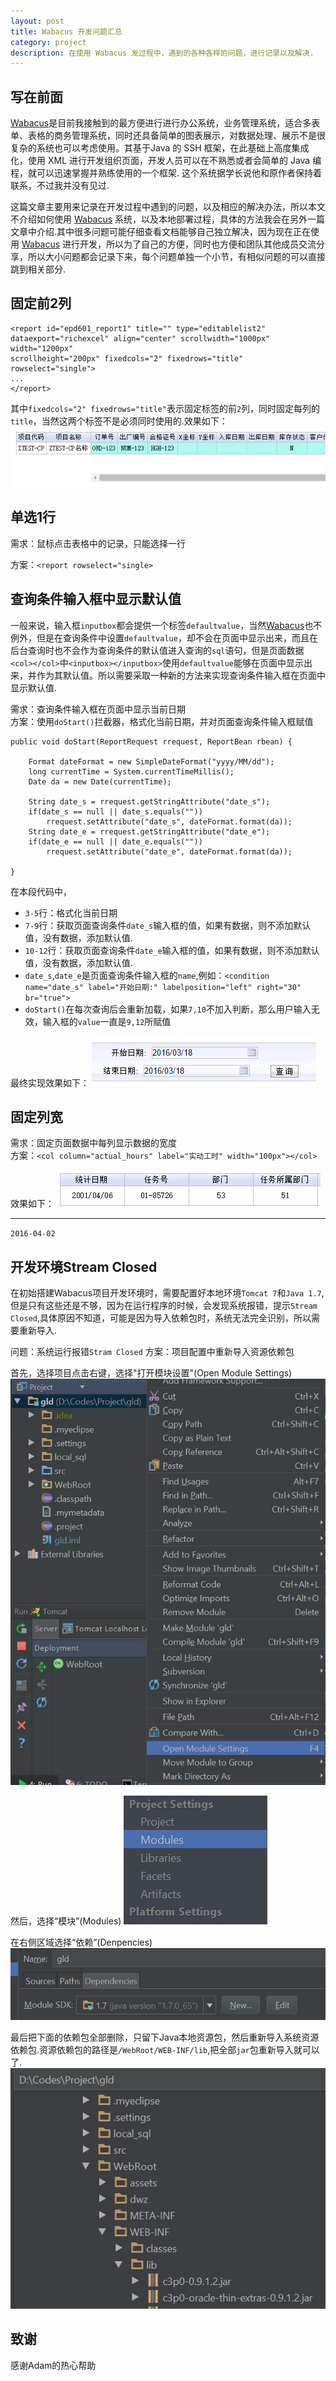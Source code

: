 ```yaml
---
layout: post
title: Wabacus 开发问题汇总
category: project
description: 在使用 Wabacus 发过程中，遇到的各种各样的问题，进行记录以及解决.
---
```


## 写在前面

[Wabacus][]是目前我接触到的最方便进行进行办公系统，业务管理系统，适合多表单、表格的商务管理系统，同时还具备简单的图表展示，对数据处理、展示不是很复杂的系统也可以考虑使用。其基于Java 的 SSH 框架，在此基础上高度集成化，使用 XML 进行开发组织页面，开发人员可以在不熟悉或者会简单的 Java 编程，就可以迅速掌握并熟练使用的一个框架. 这个系统据学长说他和原作者保持着联系，不过我并没有见过.

这篇文章主要用来记录在开发过程中遇到的问题，以及相应的解决办法，所以本文不介绍如何使用 [Wabacus][] 系统，以及本地部署过程，具体的方法我会在另外一篇文章中介绍.其中很多问题可能仔细查看文档能够自己独立解决，因为现在正在使用 [Wabacus][] 进行开发，所以为了自己的方便，同时也方便和团队其他成员交流分享，所以大小问题都会记录下来，每个问题单独一个小节，有相似问题的可以直接跳到相关部分.

## 固定前2列

    <report id="epd601_report1" title="" type="editablelist2" 
    dataexport="richexcel" align="center" scrollwidth="1000px" width="1200px" 
    scrollheight="200px" fixedcols="2" fixedrows="title" rowselect="single">
    ...
    </report>

其中`fixedcols="2" fixedrows="title"`表示固定标签的前`2`列，同时固定每列的`title`，当然这两个标签不是必须同时使用的.效果如下：
![Fixcol2](/images/WabacusProblems/fixcol2.jpg)

## 单选1行

需求：鼠标点击表格中的记录，只能选择一行

方案：`<report rowselect="single>`

## 查询条件输入框中显示默认值

一般来说，输入框`inputbox`都会提供一个标签`defaultvalue`，当然[Wabacus][]也不例外，但是在查询条件中设置`defaultvalue`，却不会在页面中显示出来，而且在后台查询时也不会作为查询条件的默认值进入查询的`sql`语句，但是页面数据`<col></col>`中`<inputbox></inputbox>`使用`defaultvalue`能够在页面中显示出来，并作为其默认值。所以需要采取一种新的方法来实现查询条件输入框在页面中显示默认值.

需求：查询条件输入框在页面中显示当前日期  
方案：使用`doStart()`拦截器，格式化当前日期，并对页面查询条件输入框赋值

    public void doStart(ReportRequest rrequest, ReportBean rbean) {

        Format dateFormat = new SimpleDateFormat("yyyy/MM/dd");
        long currentTime = System.currentTimeMillis();
        Date da = new Date(currentTime);

        String date_s = rrequest.getStringAttribute("date_s");
        if(date_s == null || date_s.equals(""))
            rrequest.setAttribute("date_s", dateFormat.format(da));
        String date_e = rrequest.getStringAttribute("date_e");
        if(date_e == null || date_e.equals(""))
            rrequest.setAttribute("date_e", dateFormat.format(da));

    }

在本段代码中，

* `3-5`行：格式化当前日期
* `7-9`行：获取页面查询条件`date_s`输入框的值，如果有数据，则不添加默认值，没有数据，添加默认值.
* `10-12`行：获取页面查询条件`date_e`输入框的值，如果有数据，则不添加默认值，没有数据，添加默认值.
* `date_s`,`date_e`是页面查询条件输入框的`name`,例如：`<condition name="date_s" label="开始日期:" labelposition="left" right="30" br="true">`
* `doStart()`在每次查询后会重新加载，如果`7,10`不加入判断，那么用户输入无效，输入框的`value`一直是`9,12`所赋值

最终实现效果如下：
![conditiondefaultvalue](/images/WabacusProblems/conditiondefaultvalue.jpg)

## 固定列宽

需求：固定页面数据中每列显示数据的宽度  
方案：`<col column="actual_hours" label="实动工时" width="100px"></col>`

效果如下：
![colwidth](/images/WabacusProblems/colwidth.jpg)

---
`2016-04-02`

## 开发环境Stream Closed

在初始搭建Wabacus项目开发环境时，需要配置好本地环境`Tomcat 7`和`Java 1.7`,但是只有这些还是不够，因为在运行程序的时候，会发现系统报错，提示`Stream Closed`,具体原因不知道，可能是因为导入依赖包时，系统无法完全识别，所以需要重新导入.

问题：系统运行报错`Stram Closed`
方案：项目配置中重新导入资源依赖包

首先，选择项目点击右键，选择"打开模块设置"(Open Module Settings)
![Open-Module-Settings](/images/WabacusProblems/16-04-02-1-open-module-settings.jpg)

然后，选择“模块”(Modules)
![Module](/images/WabacusProblems/16-04-02-2-module.JPG)

在右侧区域选择“依赖”(Denpencies)
![Denpencies](/images/WabacusProblems/16-04-02-3-depencies.JPG)

最后把下面的依赖包全部删除，只留下Java本地资源包，然后重新导入系统资源依赖包.资源依赖包的路径是`/WebRoot/WEB-INF/lib`,把全部`jar`包重新导入就可以了.
![Add-Jars](/images/WabacusProblems/16-04-02-4-add-jars.JPG)

## 致谢

感谢Adam的热心帮助

[Wabacus]: http://www.wabacus.org/